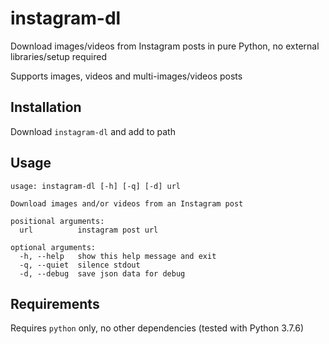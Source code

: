 # instagram-dl
Download images/videos from Instagram posts in pure Python, no external libraries/setup required

Supports images, videos and multi-images/videos posts

## Installation
Download `instagram-dl` and add to path 

## Usage
```
usage: instagram-dl [-h] [-q] [-d] url

Download images and/or videos from an Instagram post

positional arguments:
  url          instagram post url

optional arguments:
  -h, --help   show this help message and exit
  -q, --quiet  silence stdout
  -d, --debug  save json data for debug
```

## Requirements
Requires `python` only, no other dependencies (tested with Python 3.7.6)
